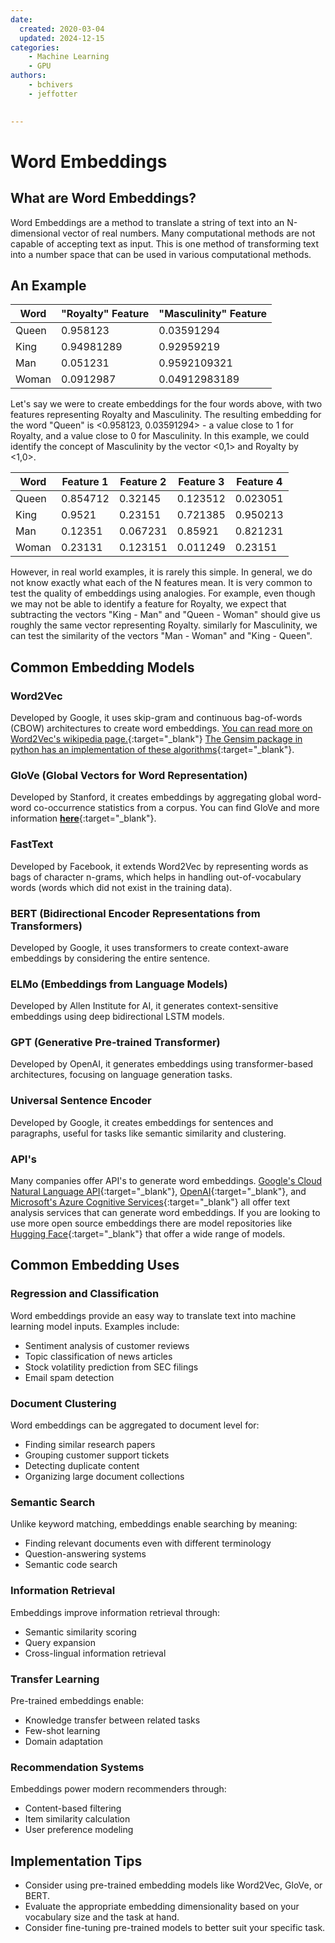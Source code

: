 ```yaml
---
date:
  created: 2020-03-04
  updated: 2024-12-15
categories:
    - Machine Learning
    - GPU
authors:
    - bchivers
    - jeffotter

 
---
```


# Word Embeddings

## What are Word Embeddings?

Word Embeddings are a method to translate a string of text into an N-dimensional vector of real numbers.  Many computational methods are not capable of accepting text as input.  This is one method of transforming text into a number space that can be used in various computational methods.

<!-- more -->

## An Example

| Word  | "Royalty" Feature | "Masculinity" Feature |
| ----- | ----------------- | --------------------- |
| Queen | 0.958123          | 0.03591294            |
| King  | 0.94981289        | 0.92959219            |
| Man   | 0.051231          | 0.9592109321          |
| Woman | 0.0912987         | 0.04912983189         |

Let's say we were to create embeddings for the four words above, with two features representing Royalty and Masculinity.  The resulting embedding for the word "Queen" is <0.958123, 0.03591294> - a value close to 1 for Royalty, and a value close to 0 for Masculinity.  In this example, we could identify the concept of Masculinity by the vector <0,1> and Royalty by <1,0>.

| Word  | Feature 1 | Feature 2 | Feature 3 | Feature 4 |
| ----- | --------- | --------- | --------- | --------- |
| Queen | 0.854712  | 0.32145   | 0.123512  | 0.023051  |
| King  | 0.9521    | 0.23151   | 0.721385  | 0.950213  |
| Man   | 0.12351   | 0.067231  | 0.85921   | 0.821231  |
| Woman | 0.23131   | 0.123151  | 0.011249  | 0.23151   |

However, in real world examples, it is rarely this simple.  In general, we do not know exactly what each of the N features mean.  It is very common to test the quality of embeddings using analogies.  For example, even though we may not be able to identify a feature for Royalty, we expect that subtracting the vectors "King - Man" and "Queen - Woman" should give us roughly the same vector representing Royalty.  similarly for Masculinity, we can test the similarity of the vectors "Man - Woman" and "King - Queen".  

## Common Embedding Models


### Word2Vec
Developed by Google, it uses skip-gram and continuous bag-of-words (CBOW) architectures to create word embeddings. [You can read more on Word2Vec's wikipedia page.](https://en.wikipedia.org/wiki/Word2vec){:target="_blank"} [The Gensim package in python has an implementation of these algorithms](https://radimrehurek.com/gensim/models/word2vec.html){:target="_blank"}.

### GloVe (Global Vectors for Word Representation)
Developed by Stanford, it creates embeddings by aggregating global word-word co-occurrence statistics from a corpus. You can find GloVe and more information [**here**](https://nlp.stanford.edu/projects/glove/){:target="_blank"}.

### FastText
Developed by Facebook, it extends Word2Vec by representing words as bags of character n-grams, which helps in handling out-of-vocabulary words (words which did not exist in the training data).

### BERT (Bidirectional Encoder Representations from Transformers)
Developed by Google, it uses transformers to create context-aware embeddings by considering the entire sentence.

### ELMo (Embeddings from Language Models)
Developed by Allen Institute for AI, it generates context-sensitive embeddings using deep bidirectional LSTM models.

### GPT (Generative Pre-trained Transformer)
Developed by OpenAI, it generates embeddings using transformer-based architectures, focusing on language generation tasks.

### Universal Sentence Encoder
Developed by Google, it creates embeddings for sentences and paragraphs, useful for tasks like semantic similarity and clustering.

### API's

Many companies offer API's to generate word embeddings.  [Google's Cloud Natural Language API](https://cloud.google.com/vertex-ai/generative-ai/docs/embeddings/get-text-embeddings){:target="_blank"}, [OpenAI](https://platform.openai.com/docs/guides/embeddings){:target="_blank"}, and [Microsoft's Azure Cognitive Services](https://learn.microsoft.com/en-us/azure/ai-services/openai/how-to/embeddings?tabs=console){:target="_blank"} all offer text analysis services that can generate word embeddings. If you are looking to use more open source embeddings there are model repositories like [Hugging Face](https://huggingface.co/models){:target="_blank"} that offer a wide range of models.

## Common Embedding Uses

### Regression and Classification
Word embeddings provide an easy way to translate text into machine learning model inputs. Examples include:

- Sentiment analysis of customer reviews
- Topic classification of news articles
- Stock volatility prediction from SEC filings
- Email spam detection

### Document Clustering
Word embeddings can be aggregated to document level for:

- Finding similar research papers
- Grouping customer support tickets
- Detecting duplicate content
- Organizing large document collections

### Semantic Search
Unlike keyword matching, embeddings enable searching by meaning:

- Finding relevant documents even with different terminology
- Question-answering systems
- Semantic code search

### Information Retrieval
Embeddings improve information retrieval through:

- Semantic similarity scoring
- Query expansion
- Cross-lingual information retrieval

### Transfer Learning
Pre-trained embeddings enable:

- Knowledge transfer between related tasks
- Few-shot learning
- Domain adaptation

### Recommendation Systems
Embeddings power modern recommenders through:

- Content-based filtering
- Item similarity calculation
- User preference modeling

## Implementation Tips
- Consider using pre-trained embedding models like Word2Vec, GloVe, or BERT.
- Evaluate the appropriate embedding dimensionality based on your vocabulary size and the task at hand.
- Consider fine-tuning pre-trained models to better suit your specific task.
